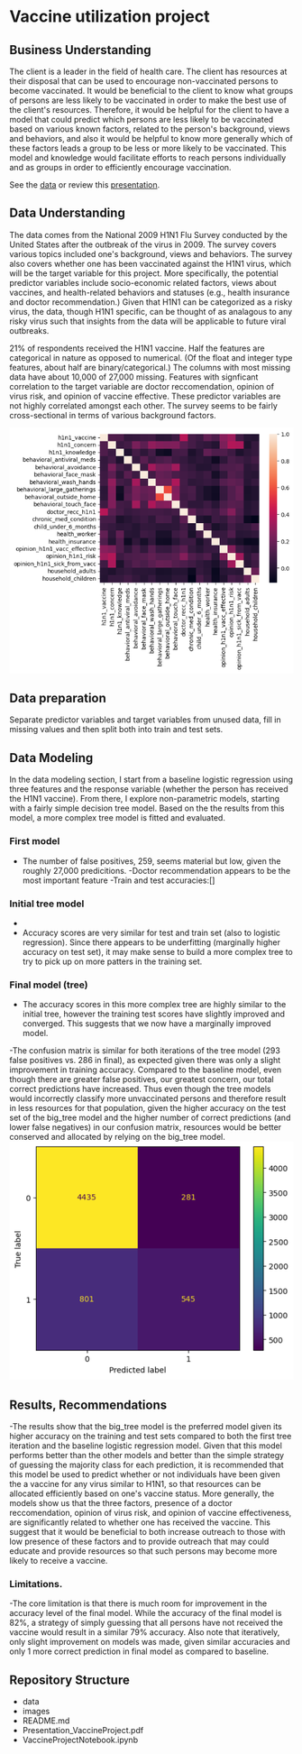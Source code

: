 # Vaccine utilization project
  
## Business Understanding

The client is a leader in the field of health care.  The client has resources at their disposal that can be used to encourage non-vaccinated persons to become vaccinated. It would be beneficial to the client to know what groups of persons are less likely to be vaccinated in order to make the best use of the client's resources.  Therefore, it would be helpful for the client to have a model that could predict which persons are less likely to be vaccinated based on various known factors, related to the person's background, views and behaviors, and also it would be helpful to know more generally which of these factors leads a group to be less or more likely to be vaccinated.  This model and knowledge would facilitate efforts to reach persons individually and as groups in order to efficiently encourage vaccination. 

See the [data](./data) or review this [presentation](./Presentation_VaccineProject.pdf).


## Data Understanding

The data comes from the National 2009 H1N1 Flu Survey conducted by the United States after the outbreak of the virus in 2009.  The survey covers various topics included one's background, views and behaviors.  The survey also covers whether one has been vaccinated against the H1N1 virus, which will be the target variable for this project.  More specifically, the potential predictor variables include socio-economic related factors, views about vaccines, and health-related behaviors and statuses (e.g., health insurance and doctor recommendation.) Given that H1N1 can be categorized as a risky virus, the data, though H1N1 specific, can be thought of as analagous to any risky virus such that insights from the data will be applicable to future viral outbreaks. 

21% of respondents received the H1N1 vaccine. Half the features are categorical in nature as opposed to numerical. (Of the float and integer type features, about half are binary/categorical.)  The columns with most missing data have about 10,000 of 27,000 missing.  Features with signficant correlation to the target variable are doctor reccomendation, opinion of virus risk, and opinion of vaccine effective. These predictor variables are not highly correlated amongst each other. The survey seems to be fairly cross-sectional in terms of various background factors. 

![Corrmtrx](./Images/Corrmtrx.png)

## Data preparation
Separate predictor variables and target variables from unused data, fill in missing values and then split both into train and test sets.  

## Data Modeling

In the data modeling section, I start from a baseline logistic regression using three features and the response variable (whether the person has received the H1N1 vaccine).  From there, I explore non-parametric models, starting with a fairly simple decision tree model.  Based on the the results from this model, a more complex tree model is fitted and evaluated.

### First model
- The number of false positives, 259, seems material but low, given the roughly 27,000 predicitions.
-Doctor recommendation appears to be the most important feature
-Train and test accuracies:[]

### Initial tree model
-
- Accuracy scores are very similar for test and train set (also to logistic regression).  Since there appears to be underfitting (marginally higher accuracy on test set), it may make sense to build a more complex tree to try to pick up on more patters in the training set.

### Final model (tree)
- The accuracy scores in this more complex tree are highly similar to the initial tree, however the training test scores have slightly improved and converged.  This suggests that we now have a marginally improved model. 

-The confusion matrix is similar for both iterations of the tree model (293 false positives vs. 286 in final), as expected given there was only a slight improvement in training accuracy.  Compared to the baseline model, even though there are greater false positives, our greatest concern, our total correct predictions have increased.  Thus even though the tree models would incorrectly classify more unvaccinated persons and therefore result in less resources for that population, given the higher accuracy on the test set of the big_tree model and the higher number of correct predictions (and lower false negatives) in our confusion matrix, resources would be better conserved and allocated by relying on the big_tree model.
![CnfmtrxFinal](./Images/CnfmtrxFinal.png)


## Results, Recommendations 

-The results show that the big_tree model is the preferred model given its higher accuracy on the training and test sets compared to both the first tree iteration and the baseline logistic regression model.  Given that this model performs better than the other models and better than the simple strategy of guessing the majority class for each prediction, it is recommended that this model be used to predict whether or not individuals have been given the a vaccine for any virus similar to H1N1, so that resources can be allocated efficiently based on one's vaccine status.  More generally, the models show us that the three factors, presence of a doctor reccomendation, opinion of virus risk, and opinion of vaccine effectiveness, are significantly related to whether one has received the vaccine. This suggest that it would be beneficial to both increase outreach to those with low presence of these factors and to provide outreach that may could educate and provide resources so that such persons may become more likely to receive a vaccine. 

### Limitations.

-The core limitation is that there is much room for improvement in the accuracy level of the final model. While the accuracy of the final model is 82%, a strategy of simply guessing that all persons have not received the vaccine would result in a similar 79% accuracy.  Also note that iteratively, only slight improvement on models was made, given similar accuracies and only 1 more correct prediction in final model as compared to baseline.

## Repository Structure

- data
- images
- README.md
- Presentation_VaccineProject.pdf
- VaccineProjectNotebook.ipynb